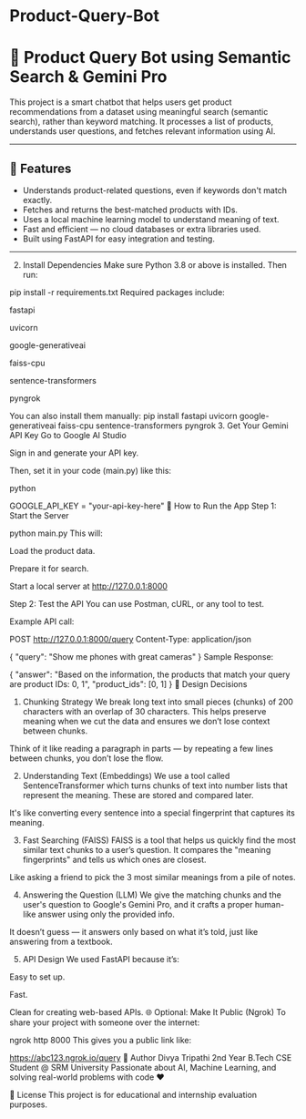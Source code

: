 # Product-Query-Bot
# 🧠 Product Query Bot using Semantic Search & Gemini Pro

This project is a smart chatbot that helps users get product recommendations from a dataset using meaningful search (semantic search), rather than keyword matching. It processes a list of products, understands user questions, and fetches relevant information using AI.

---

## 🚀 Features

- Understands product-related questions, even if keywords don't match exactly.
- Fetches and returns the best-matched products with IDs.
- Uses a local machine learning model to understand meaning of text.
- Fast and efficient — no cloud databases or extra libraries used.
- Built using FastAPI for easy integration and testing.

---
2. Install Dependencies
Make sure Python 3.8 or above is installed. Then run:

pip install -r requirements.txt
Required packages include:

fastapi

uvicorn

google-generativeai

faiss-cpu

sentence-transformers

pyngrok

You can also install them manually:
pip install fastapi uvicorn google-generativeai faiss-cpu sentence-transformers pyngrok
3. Get Your Gemini API Key
Go to Google AI Studio

Sign in and generate your API key.

Then, set it in your code (main.py) like this:

python

GOOGLE_API_KEY = "your-api-key-here"
🧪 How to Run the App
Step 1: Start the Server

python main.py
This will:

Load the product data.

Prepare it for search.

Start a local server at http://127.0.0.1:8000

Step 2: Test the API
You can use Postman, cURL, or any tool to test.

Example API call:


POST http://127.0.0.1:8000/query
Content-Type: application/json

{
  "query": "Show me phones with great cameras"
}
Sample Response:


{
  "answer": "Based on the information, the products that match your query are product IDs: 0, 1",
  "product_ids": [0, 1]
}
🧩 Design Decisions 
1. Chunking Strategy
We break long text into small pieces (chunks) of 200 characters with an overlap of 30 characters. This helps preserve meaning when we cut the data and ensures we don’t lose context between chunks.

Think of it like reading a paragraph in parts — by repeating a few lines between chunks, you don’t lose the flow.

2. Understanding Text (Embeddings)
We use a tool called SentenceTransformer which turns chunks of text into number lists that represent the meaning. These are stored and compared later.

It's like converting every sentence into a special fingerprint that captures its meaning.

3. Fast Searching (FAISS)
FAISS is a tool that helps us quickly find the most similar text chunks to a user’s question. It compares the "meaning fingerprints" and tells us which ones are closest.

Like asking a friend to pick the 3 most similar meanings from a pile of notes.

4. Answering the Question (LLM)
We give the matching chunks and the user's question to Google's Gemini Pro, and it crafts a proper human-like answer using only the provided info.

It doesn’t guess — it answers only based on what it’s told, just like answering from a textbook.

5. API Design
We used FastAPI because it’s:

Easy to set up.

Fast.

Clean for creating web-based APIs.
🌐 Optional: Make It Public (Ngrok)
To share your project with someone over the internet:

ngrok http 8000
This gives you a public link like:

https://abc123.ngrok.io/query
👋 Author
Divya Tripathi
2nd Year B.Tech CSE Student @ SRM University
Passionate about AI, Machine Learning, and solving real-world problems with code ❤️

📝 License
This project is for educational and internship evaluation purposes.
